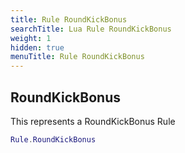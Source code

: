 ```yaml
---
title: Rule RoundKickBonus
searchTitle: Lua Rule RoundKickBonus
weight: 1
hidden: true
menuTitle: Rule RoundKickBonus
---
```

## RoundKickBonus

This represents a RoundKickBonus Rule
```lua
Rule.RoundKickBonus
```